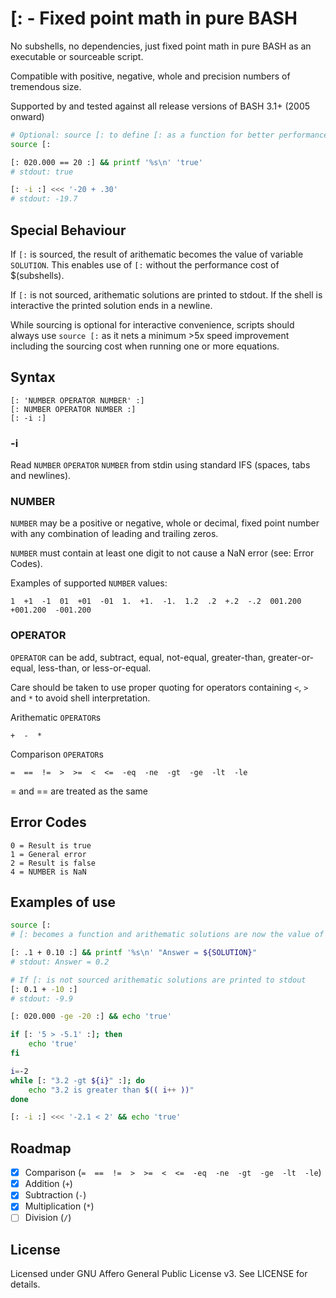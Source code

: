 # [: - Fixed point math in pure BASH

No subshells, no dependencies, just fixed point math in pure BASH as an executable or sourceable script.

Compatible with positive, negative, whole and precision numbers of tremendous size.

Supported by and tested against all release versions of BASH 3.1+ (2005 onward)

```bash
# Optional: source [: to define [: as a function for better performance.
source [:
```
```bash
[: 020.000 == 20 :] && printf '%s\n' 'true'
# stdout: true
```
```bash
[: -i :] <<< '-20 + .30'
# stdout: -19.7
```
## Special Behaviour
If `[:` is sourced, the result of arithematic becomes the value of variable `SOLUTION`. This enables use of `[:` without the performance cost of $(subshells).

If `[:` is not sourced, arithematic solutions are printed to stdout. If the shell is interactive the printed solution ends in a newline.

While sourcing is optional for interactive convenience, scripts should always use `source [:` as it nets a minimum >5x speed improvement including the sourcing cost when running one or more equations.

## Syntax
```
[: 'NUMBER OPERATOR NUMBER' :]
[: NUMBER OPERATOR NUMBER :]
[: -i :]
```
### -i
Read `NUMBER` `OPERATOR` `NUMBER` from stdin using standard IFS (spaces, tabs and newlines).

### NUMBER
`NUMBER` may be a positive or negative, whole or decimal, fixed point number with any combination of leading and trailing zeros.

`NUMBER` must contain at least one digit to not cause a NaN error (see: Error Codes).

Examples of supported `NUMBER` values:
```
1  +1  -1  01  +01  -01  1.  +1.  -1.  1.2  .2  +.2  -.2  001.200  +001.200  -001.200
```

### OPERATOR
`OPERATOR` can be add, subtract, equal, not-equal, greater-than, greater-or-equal, less-than, or less-or-equal.

Care should be taken to use proper quoting for operators containing `<`, `>` and `*` to avoid shell interpretation.

Arithematic `OPERATOR`s
```
+  -  *
```

Comparison `OPERATOR`s
```
=  ==  !=  >  >=  <  <=  -eq  -ne  -gt  -ge  -lt  -le
```
= and == are treated as the same

## Error Codes
```
0 = Result is true
1 = General error
2 = Result is false
4 = NUMBER is NaN
```

## Examples of use
```bash
source [:
# [: becomes a function and arithematic solutions are now the value of SOLUTION

[: .1 + 0.10 :] && printf '%s\n' "Answer = ${SOLUTION}"
# stdout: Answer = 0.2
```
```bash
# If [: is not sourced arithematic solutions are printed to stdout
[: 0.1 + -10 :]
# stdout: -9.9
```
```bash
[: 020.000 -ge -20 :] && echo 'true'
```
```bash
if [: '5 > -5.1' :]; then
	echo 'true'
fi
```
```bash
i=-2
while [: "3.2 -gt ${i}" :]; do
	echo "3.2 is greater than $(( i++ ))"
done
```
```bash
[: -i :] <<< '-2.1 < 2' && echo 'true'
```

## Roadmap
- [x] Comparison (` =  ==  !=  >  >=  <  <=  -eq  -ne  -gt  -ge  -lt  -le `)
- [x] Addition (` + `)
- [x] Subtraction (` - `)
- [x] Multiplication (` * `)
- [ ] Division (` / `)

## License
Licensed under GNU Affero General Public License v3. See LICENSE for details.